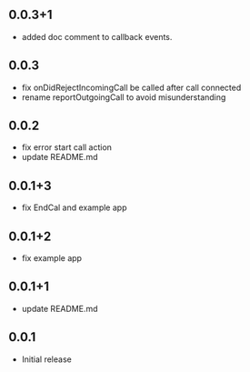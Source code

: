 ## 0.0.3+1

* added doc comment to callback events.

## 0.0.3

* fix onDidRejectIncomingCall be called after call connected
* rename reportOutgoingCall to avoid misunderstanding

## 0.0.2

* fix error start call action
* update README.md

## 0.0.1+3

* fix EndCal and example app

## 0.0.1+2

* fix example app

## 0.0.1+1

* update README.md

## 0.0.1

* Initial release
